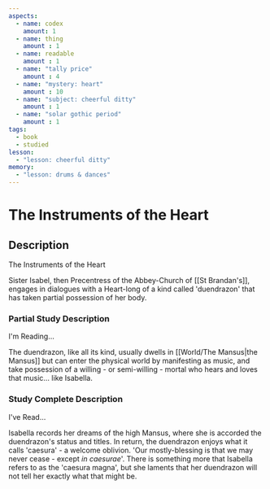 ```yaml
---
aspects: 
  - name: codex
    amount: 1
  - name: thing
    amount : 1
  - name: readable
    amount : 1
  - name: "tally price"
    amount : 4
  - name: "mystery: heart"
    amount : 10
  - name: "subject: cheerful ditty"
    amount : 1
  - name: "solar gothic period"
    amount : 1
tags:
  - book
  - studied
lesson:
  - "lesson: cheerful ditty"
memory:
  - "lesson: drums & dances"
---
```


# The Instruments of the Heart

## Description
The Instruments of the Heart

Sister Isabel, then Precentress of the Abbey-Church of [[St Brandan's]], engages in dialogues with a Heart-long of a kind called 'duendrazon' that has taken partial possession of her body.
### Partial Study Description
I'm Reading...

The duendrazon, like all its kind, usually dwells in [[World/The Mansus|the Mansus]] but can enter the physical world by manifesting as music, and take possession of a willing - or semi-willing - mortal who hears and loves that music… like Isabella.
### Study Complete Description
I've Read...

Isabella records her dreams of the high Mansus, where she is accorded the duendrazon's status and titles. In return, the duendrazon enjoys what it calls 'caesura' - a welcome oblivion. 'Our mostly-blessing is that we may never cease - except <i>in caesurae</i>'. There is something more that Isabella refers to as the 'caesura magna', but she laments that her duendrazon will not tell her exactly what that might be.